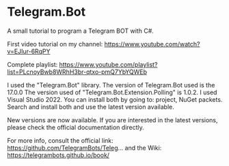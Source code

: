 # Telegram.Bot

 A small tutorial to program a Telegram BOT with C#. 
 
 First video tutorial on my channel:
 https://www.youtube.com/watch?v=EJIur-6RqPY
 
 Complete playlist:
 https://www.youtube.com/playlist?list=PLcnoyBwb8WRhH3br-qtxo-pmQ7YbYQWEb

I used the "Telegram.Bot" library.
The version of Telegram.Bot used is the 17.0.0
The version used of "Telegram.Bot.Extension.Polling" is 1.0.2.
I used Visual Studio 2022.
You can install both by going to: project, NuGet packets.
Search and install both and use the latest version available.

New versions are now available. If you are interested in the latest versions, please check the official documentation directly.

For more info, consult the official link:
https://github.com/TelegramBots/Teleg...
and the Wiki:
https://telegrambots.github.io/book/
